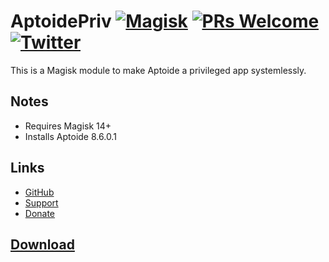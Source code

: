 # AptoidePriv [![Magisk](https://img.shields.io/badge/Magisk-10%2B-00B39B.svg?style=flat-square)](https://forum.xda-developers.com/apps/magisk/official-magisk-v7-universal-systemless-t3473445) [![PRs Welcome](https://img.shields.io/badge/PRs-welcome-brightgreen.svg?style=flat-square)](http://makeapullrequest.com) [![Twitter](https://img.shields.io/twitter/follow/thehappydinoa.svg?style=flat-square&label=Follow%20Me)](https://twitter.com/thehappydinoa)
This is a Magisk module to make Aptoide a privileged app systemlessly.

## Notes

- Requires Magisk 14+
- Installs Aptoide 8.6.0.1

## Links
* [GitHub](https://github.com/thehappydinoa/AptoidePriv/)
* [Support](https://github.com/thehappydinoa/AptoidePriv/issues)
* [Donate](https://github.com/thehappydinoa)

## [Download](https://github.com/thehappydinoa/AptoidePriv/releases/latest)
